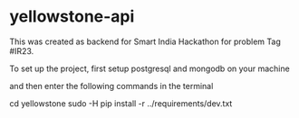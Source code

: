 # yellowstone-api

This was created as backend for Smart India Hackathon for problem Tag #IR23.


To set up the project, 
first setup postgresql and mongodb on your machine

and then enter the following commands in the terminal


cd yellowstone
sudo -H pip install -r ../requirements/dev.txt
